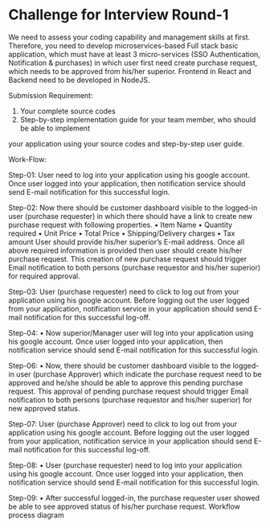 # Challenge for Interview Round-1

We need to assess your coding capability and management skills at first. Therefore, you need to
develop microservices-based Full stack basic application, which must have at least 3 micro-services
(SSO Authentication, Notification & purchases) in which user first need create purchase request, which
needs to be approved from his/her superior. Frontend in React and Backend need to be developed in
NodeJS.

Submission Requirement:

1. Your complete source codes
2. Step-by-step implementation guide for your team member, who should be able to implement


your application using your source codes and step-by-step user guide.

Work-Flow:

Step-01:
User need to log into your application using his google account. Once user logged into your
application, then notification service should send E-mail notification for this successful login.

Step-02:
Now there should be customer dashboard visible to the logged-in user (purchase requester)
in which there should have a link to create new purchase request with following properties.
• Item Name
• Quantity required
• Unit Price
• Total Price
• Shipping/Delivery charges
• Tax amount
User should provide his/her superior’s E-mail address. Once all above required information
is provided then user should create his/her purchase request. This creation of new purchase
request should trigger Email notification to both persons (purchase requestor and his/her
superior) for required approval.

Step-03:
User (purchase requester) need to click to log out from your application using his google
account. Before logging out the user logged from your application, notification service in
your application should send E-mail notification for this successful log-off.

Step-04:
• Now superior/Manager user will log into your application using his google account. Once
user logged into your application, then notification service should send E-mail notification
for this successful login.

Step-06:
• Now, there should be customer dashboard visible to the logged-in user (purchase Approver)
which indicate the purchase request need to be approved and he/she should be able to
approve this pending purchase request. This approval of pending purchase request should
trigger Email notification to both persons (purchase requestor and his/her superior) for new
approved status.

Step-07:
User (purchase Approver) need to click to log out from your application using his google
account. Before logging out the user logged from your application, notification service in
your application should send E-mail notification for this successful log-off.

Step-08:
• User (purchase requester) need to log into your application using his google account. Once
user logged into your application, then notification service should send E-mail notification
for this successful login.

Step-09:
• After successful logged-in, the purchase requester user showed be able to see approved
status of his/her purchase request.
Workflow process diagram

